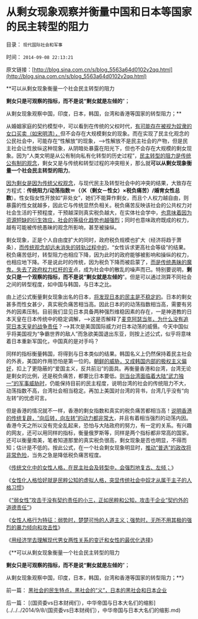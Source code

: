 # 从剩女现象观察并衡量中国和日本等国家的民主转型的阻力

目录： `现代国际社会和军事` 

时间： `2014-09-08 22:13:21` 

原文链接：[http://blog.sina.com.cn/s/blog_5563a64d0102v2qq.html](http://blog.sina.com.cn/s/blog_5563a64d0102v2qq.html)

**可以从剩女现象衡量一个社会民主转型的阻力

**剩女只是可观察的指标，而不是说“剩女就是左倾的**”；

从剩女现象观察中国，印度，日本，韩国，台湾和香港等国家的转型阻力；**

从婚姻家庭的契约模型中，可以看到在传统的父权时代，[有可能存在被视为奴隶的女口买卖（如宋明清），](../../../2013/2/15/大明律是法治吗？女权运动中的“默认权益”.md)但不会存在大规模剩女的现象。而在实现了民主化观念的公民社会中，可能存在“性解放”的现象，——>性解放不是民主社会的产物，但是民主社会让性放纵这种现象，从阴暗处暴露在阳光下，但也不会存在大规模的剩女现象。因为“人类文明是从公有制向私有化转型的历史过程”，[民主转型的阻力是传统公有制的观念](../../../2011/12/6/英国托利党的1780-1830年的“极右独裁”.md)，剩女又是与传统和转型过程的冲突相关，那么就**可以从剩女现象衡量一个社会民主转型的阻力**。

[因为剩女是因为传统父权观念](../../../2012/12/10/进化论解读家庭现象：婚姻，婚姻，聘礼，女权，剩女和家庭暴力.md)，与现代民主及转型社会中的冲突的结果，大致存在方程式：**传统阻力/动荡指数＝（（K（剩女－性女）×税负痛苦）/婚育女性总数**）。性女指女性开放如“非处女”，她们不能算作剩女，而且个人权力越自由，则暴露的性女就越多，因此它与传统显然负相关。税负痛苦反映该社会的公共权力对社会生活的干预程度，干预越深则真实税负越大，在实体社会学中，[也意味着因为资源短缺的衍生效应，社会的等级化趋势也越强烈](../../../2012/5/16/公有制改革模式“逢危机向左转”救的是贵族特权阶层.md)；同时也意味政府既成的权力，越有可能被传统愚昧的观念所影响，甚至被操纵。

剩女现象，正是个人自由度扩大的同时，政府税负规模也扩大（经济将趋于萧条），[而传统观念却远未消失的转轨过程中的](../../../2009/3/24/为什么有中国特色的四不象是不稳定的系统.md)，“女性诉求更高社会等级”的结果。税负痛苦低时，转型阻力也相应下降，因为此时的政府能够被影响和操纵的权力，也相应地下降。不是说此时的传统，因为税负下降而被启蒙了，[而是传统愚昧的魔鬼，失去了政府权力杠杆的支](../../../2011/8/15/胡乱批评政府的国民劣根性.md)点，成为社会中的散乱的噪声而已。特别要说明，**剩女只是一个观察的指标，而不是说“剩女就是左倾的**”。但是可以通过测算不同社会之间的转型程度，如中国与韩国，与日本之比。

由上述公式衡量剩女现象出名的日本，[将发现日本的民主是不稳定的](../../../2011/1/6/日本传统文化拖了日本经济的后腿.md)。日本的剩女甚多而性女甚少，真实税负痛苦相当高。因此日本的的动荡指数相当高，需要有另外的因素压制。目前我们显见日本具备两种强烈维稳因素的存在，一是神道教的日本天皇在日本传统中的稳定调解，——>这是否解释了[麦克阿瑟当年，为什么没有追究日本天皇的战争责任](../../../2012/3/5/侵华的元凶不是日本政府，而是日本天皇！.md)？——>其次是美国国际威力对日本动荡的威慑。今天中国似乎将美国视为“争霸世界的敌人”而急欲美国退出东亚，则按上述公式，似乎将意味着日本重新军国化，中国真的是对手吗？

同样的指标衡量韩国，将得到与日本类似的结果。韩国名义上仍然保持着民主社会的外表，美国的作用恐怕是第一位的。[朝鲜的威胁，又成韩国内部的极权主义偏好](../../../2010/11/24/朝鲜玩火打击西方鸽派；中国应考虑退出朝鲜；.md)，扣上了更隐蔽的“爱国主义，反共前沿”的面具。再衡量香港和台湾，台湾无论是剩女的比例，还是税负痛苦，都要比日本要低。[则当台湾面临着大陆“武力独一”的军事威胁时](../../../2009/10/1/武力攻台之弊.md)，仍能保持目前的民主程度，说明台湾的社会的传统阻力不大，动荡指数不高，台湾社会相当稳定。再加上美国对台湾的背书，台湾几乎没有“向左转”的忧虑可言。

但是香港的情况就不一样，香港的剩女指数和真实的税负痛苦都相当高！[说明香港的传统复辟，“向后转，向左转”的动力都非常大](../../../2014/8/6/没有享受过自由的香港人，也不知道自由，和自由的可贵；.md)，并且有着相当强烈的动荡内因。香港今天之所以没有完全乱起来，恐怕与大陆政府的努力，有一定的关系。有兴趣的网友，还可以用同样的指标，衡量俄罗斯等，同样是两个指标都非常高的国家。还可以衡量南美，笔者知道那里的真实税负很高，剩女现象是否也明显，不得而知；估计是不低的。按此公式，在一个社会剩女现象明显时，[推动“普选”的政改将非常危险](../../../2014/5/17/“大宪章法系”，缺乏大宪意精神，“宪改，宪政，普选”毫无意义.md)，当务之急是降低税负痛苦程度。

《[传统文化中的女性人格，在民主社会及转型中，会强烈地复古、左倾；](../../../2014/9/3/女性和公知语境中的“诚信”，一般不是双边契约中的守约；.md)》

《[女性化人格恰好就是民粹公知的虚拟人格，突显传统社会中奴才从属于主子的人格习惯](../../../2014/9/4/女性观念中的诚信，就是契约角度的“不讲契约，没诚信，背信弃约”.md)》

《[“弱女性”攻击于没有契约责任的小三，正如民粹和公知，攻击于企业“契约外的道德责任”](../../../2014/9/5/攻击无契约责任的小三的弱女子的正义.md)》

《[女性人格行为特征：弱势时，楚楚可怜的人道主义；强势时，无所不用其极的强烈的暴力倾向和攻击性](../../../2014/9/6/左倾偏好的女性化行为的极权主义倾向.md)》

《[用经济学去理解现代男女两性关系的变迁和女性的最优化选择](../../../2014/9/7/经济学理解现代男女两性关系的变迁，女性的最优化选择.md)》

《**可以从剩女现象衡量一个社会民主转型的阻力

**剩女只是可观察的指标，而不是说“剩女就是左倾的**”；

从剩女现象观察中国，印度，日本，韩国，台湾和香港等国家的转型阻力；**》

前一篇： [黑社会的民生特点，黑社会的“义”，日本的黑社会和日本企业](../../../2014/9/9/黑社会的民生特点，黑社会的“义”，日本的黑社会和日本企业.md)

后一篇： [(国资委vs日本财阀们），中华帝国与日本大名们的缩影](../../../2014/9/8/(国资委vs日本财阀们），中华帝国与日本大名们的缩影.md)

